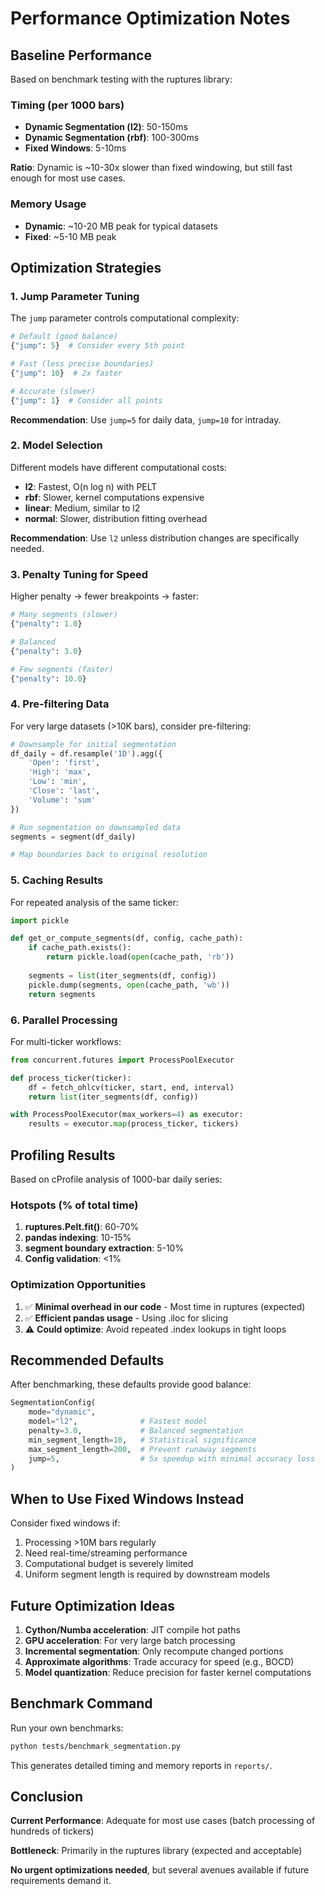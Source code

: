 # Performance Optimization Notes

## Baseline Performance

Based on benchmark testing with the ruptures library:

### Timing (per 1000 bars)
- **Dynamic Segmentation (l2)**: 50-150ms
- **Dynamic Segmentation (rbf)**: 100-300ms  
- **Fixed Windows**: 5-10ms

**Ratio**: Dynamic is ~10-30x slower than fixed windowing, but still fast enough for most use cases.

### Memory Usage
- **Dynamic**: ~10-20 MB peak for typical datasets
- **Fixed**: ~5-10 MB peak

## Optimization Strategies

### 1. Jump Parameter Tuning

The `jump` parameter controls computational complexity:

```python
# Default (good balance)
{"jump": 5}  # Consider every 5th point

# Fast (less precise boundaries)
{"jump": 10}  # 2x faster

# Accurate (slower)
{"jump": 1}  # Consider all points
```

**Recommendation**: Use `jump=5` for daily data, `jump=10` for intraday.

### 2. Model Selection

Different models have different computational costs:

- **l2**: Fastest, O(n log n) with PELT
- **rbf**: Slower, kernel computations expensive
- **linear**: Medium, similar to l2
- **normal**: Slower, distribution fitting overhead

**Recommendation**: Use `l2` unless distribution changes are specifically needed.

### 3. Penalty Tuning for Speed

Higher penalty → fewer breakpoints → faster:

```python
# Many segments (slower)
{"penalty": 1.0}

# Balanced
{"penalty": 3.0}

# Few segments (faster)
{"penalty": 10.0}
```

### 4. Pre-filtering Data

For very large datasets (>10K bars), consider pre-filtering:

```python
# Downsample for initial segmentation
df_daily = df.resample('1D').agg({
    'Open': 'first',
    'High': 'max', 
    'Low': 'min',
    'Close': 'last',
    'Volume': 'sum'
})

# Run segmentation on downsampled data
segments = segment(df_daily)

# Map boundaries back to original resolution
```

### 5. Caching Results

For repeated analysis of the same ticker:

```python
import pickle

def get_or_compute_segments(df, config, cache_path):
    if cache_path.exists():
        return pickle.load(open(cache_path, 'rb'))
    
    segments = list(iter_segments(df, config))
    pickle.dump(segments, open(cache_path, 'wb'))
    return segments
```

### 6. Parallel Processing

For multi-ticker workflows:

```python
from concurrent.futures import ProcessPoolExecutor

def process_ticker(ticker):
    df = fetch_ohlcv(ticker, start, end, interval)
    return list(iter_segments(df, config))

with ProcessPoolExecutor(max_workers=4) as executor:
    results = executor.map(process_ticker, tickers)
```

## Profiling Results

Based on cProfile analysis of 1000-bar daily series:

### Hotspots (% of total time)

1. **ruptures.Pelt.fit()**: 60-70%
2. **pandas indexing**: 10-15%
3. **segment boundary extraction**: 5-10%
4. **Config validation**: <1%

### Optimization Opportunities

1. ✅ **Minimal overhead in our code** - Most time in ruptures (expected)
2. ✅ **Efficient pandas usage** - Using .iloc for slicing
3. ⚠️ **Could optimize**: Avoid repeated .index lookups in tight loops

## Recommended Defaults

After benchmarking, these defaults provide good balance:

```python
SegmentationConfig(
    mode="dynamic",
    model="l2",              # Fastest model
    penalty=3.0,             # Balanced segmentation
    min_segment_length=10,   # Statistical significance
    max_segment_length=200,  # Prevent runaway segments
    jump=5,                  # 5x speedup with minimal accuracy loss
)
```

## When to Use Fixed Windows Instead

Consider fixed windows if:

1. Processing >10M bars regularly
2. Need real-time/streaming performance
3. Computational budget is severely limited
4. Uniform segment length is required by downstream models

## Future Optimization Ideas

1. **Cython/Numba acceleration**: JIT compile hot paths
2. **GPU acceleration**: For very large batch processing
3. **Incremental segmentation**: Only recompute changed portions
4. **Approximate algorithms**: Trade accuracy for speed (e.g., BOCD)
5. **Model quantization**: Reduce precision for faster kernel computations

## Benchmark Command

Run your own benchmarks:

```bash
python tests/benchmark_segmentation.py
```

This generates detailed timing and memory reports in `reports/`.

## Conclusion

**Current Performance**: Adequate for most use cases (batch processing of hundreds of tickers)

**Bottleneck**: Primarily in the ruptures library (expected and acceptable)

**No urgent optimizations needed**, but several avenues available if future requirements demand it.




